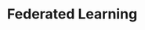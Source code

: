 ---
title: Federated Learning
description: Gradual Consensus - Act quickly, react faster, and reward slowly.
image: img/thumbnail.png
sidebar_label: Federated Learning
---